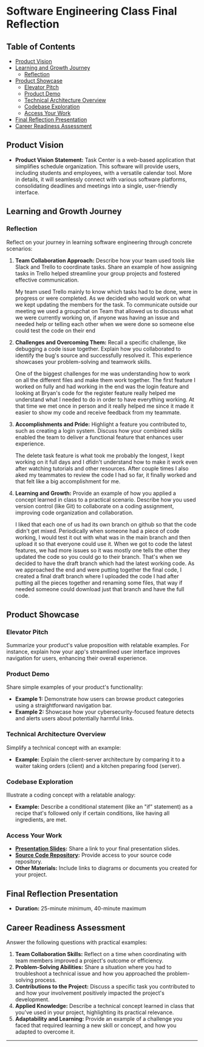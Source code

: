 # Software Engineering Class Final Reflection

## Table of Contents

- [Product Vision](#product-vision)
- [Learning and Growth Journey](#learning-and-growth-journey)
  - [Reflection](#reflection)
- [Product Showcase](#product-showcase)
  - [Elevator Pitch](#elevator-pitch)
  - [Product Demo](#product-demo)
  - [Technical Architecture Overview](#technical-architecture-overview)
  - [Codebase Exploration](#codebase-exploration)
  - [Access Your Work](#access-your-work)
- [Final Reflection Presentation](#final-reflection-presentation)
- [Career Readiness Assessment](#career-readiness-assessment)

## Product Vision

- **Product Vision Statement:** Task Center is a web-based application that simplifies schedule organization. This software will provide users, including students and employees, with a versatile calendar tool. More in details, it will seamlessly connect with various software platforms, consolidating deadlines and meetings into a single, user-friendly interface.



## Learning and Growth Journey

### Reflection

Reflect on your journey in learning software engineering through concrete scenarios:

1. **Team Collaboration Approach:**
   Describe how your team used tools like Slack and Trello to coordinate tasks. Share an example of how assigning tasks in Trello helped streamline your group projects and fostered effective communication.

   My team used Trello mainly to know which tasks had to be done, were in progress or were completed. As we decided who would work on what we kept updating the members for the task. To communicate outside our meeting we used a groupchat on Team that allowed us to discuss what we were currently working on, if anyone was having an issue and needed help or telling each other when we were done so someone else could test the code on their end

3. **Challenges and Overcoming Them:**
   Recall a specific challenge, like debugging a code issue together. Explain how you collaborated to identify the bug's source and successfully resolved it. This experience showcases your problem-solving and teamwork skills.

   One of the biggest challenges for me was understanding how to work on all the different files and make them work together. The first feature I worked on fully and had working in the end was the login feature and looking at Bryan's code for the register feature really helped me understand what I needed to do in order to have everything working. At that time we met once in person and it really helped me since it made it easier to show my code and receive feedback from my teammate.

5. **Accomplishments and Pride:**
   Highlight a feature you contributed to, such as creating a login system. Discuss how your combined skills enabled the team to deliver a functional feature that enhances user experience.

   The delete task feature is what took me probably the longest, I kept working on it full days and I dfidn't understand how to make it work even after watching tutorials and other resources. After couple times I also aked my teammates to review the code I had so far, it finally worked and that felt like a big accomplishment for me.

7. **Learning and Growth:**
   Provide an example of how you applied a concept learned in class to a practical scenario. Describe how you used version control (like Git) to collaborate on a coding assignment, improving code organization and collaboration.

   I liked that each one of us had its own branch on github so that the code didn't get mixed. Periodically when someone had a piece of code working, I would test it out with what was in the main branch and then upload it so that everyone could use it. When we got to code the latest features, we had more issues so it was mostly one tells the other they updated the code so you could go to their branch. That's when we decided to have the draft branch which had the latest working code. As we approached the end and were putting together the final code, I created a final draft branch where I uploaded the code I had after putting all the pieces together and renaming some files, that way if needed someone could download just that branch and have the full code.

## Product Showcase

### Elevator Pitch

Summarize your product's value proposition with relatable examples. For instance, explain how your app's streamlined user interface improves navigation for users, enhancing their overall experience.



### Product Demo

Share simple examples of your product's functionality:

- **Example 1:** Demonstrate how users can browse product categories using a straightforward navigation bar.
- **Example 2:** Showcase how your cybersecurity-focused feature detects and alerts users about potentially harmful links.

### Technical Architecture Overview

Simplify a technical concept with an example:

- **Example:** Explain the client-server architecture by comparing it to a waiter taking orders (client) and a kitchen preparing food (server).

### Codebase Exploration

Illustrate a coding concept with a relatable analogy:

- **Example:** Describe a conditional statement (like an "if" statement) as a recipe that's followed only if certain conditions, like having all ingredients, are met.

### Access Your Work

- **[Presentation Slides](link-to-presentation):** Share a link to your final presentation slides.
- **[Source Code Repository](link-to-repo):** Provide access to your source code repository.
- **Other Materials:** Include links to diagrams or documents you created for your project.

## Final Reflection Presentation

- **Duration:** 25-minute minimum, 40-minute maximum

## Career Readiness Assessment

Answer the following questions with practical examples:

1. **Team Collaboration Skills:** Reflect on a time when coordinating with team members improved a project's outcome or efficiency.
2. **Problem-Solving Abilities:** Share a situation where you had to troubleshoot a technical issue and how you approached the problem-solving process.
3. **Contributions to the Project:** Discuss a specific task you contributed to and how your involvement positively impacted the project's development.
4. **Applied Knowledge:** Describe a technical concept learned in class that you've used in your project, highlighting its practical relevance.
5. **Adaptability and Learning:** Provide an example of a challenge you faced that required learning a new skill or concept, and how you adapted to overcome it.

---

